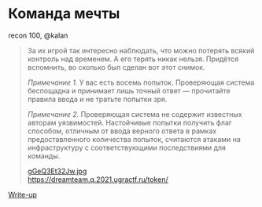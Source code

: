 # Команда мечты

recon 100, @kalan

> За их игрой так интересно наблюдать, что можно потерять всякий контроль над временем. А его терять никак нельзя. Придётся вспомнить, во сколько был сделан вот этот снимок.
>
> _Примечание 1._ У вас есть восемь попыток. Проверяющая система беспощадна и принимает лишь точный ответ — прочитайте правила ввода и не тратьте попытки зря.
>
> _Примечание 2._ Проверяющая система не содержит известных авторам уязвимостей. Настойчивые попытки получить флаг способом, отличным от ввода верного ответа в рамках предоставленного количества попыток, считаются атаками на инфраструктуру с соответствующими последствиями для команды.
>
> [gGeQ3Et32Jw.jpg](app/gGeQ3Et32Jw.jpg)  
> https://dreamteam.q.2021.ugractf.ru/token/

[Write-up](WRITEUP.md)

